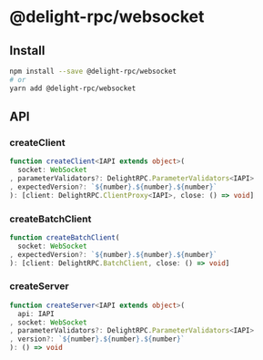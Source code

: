# @delight-rpc/websocket
## Install
```sh
npm install --save @delight-rpc/websocket
# or
yarn add @delight-rpc/websocket
```

## API
### createClient
```ts
function createClient<IAPI extends object>(
  socket: WebSocket
, parameterValidators?: DelightRPC.ParameterValidators<IAPI>
, expectedVersion?: `${number}.${number}.${number}`
): [client: DelightRPC.ClientProxy<IAPI>, close: () => void]
```

### createBatchClient
```ts
function createBatchClient(
  socket: WebSocket
, expectedVersion?: `${number}.${number}.${number}`
): [client: DelightRPC.BatchClient, close: () => void]
```

### createServer
```ts
function createServer<IAPI extends object>(
  api: IAPI
, socket: WebSocket
, parameterValidators?: DelightRPC.ParameterValidators<IAPI>
, version?: `${number}.${number}.${number}`
): () => void
```
